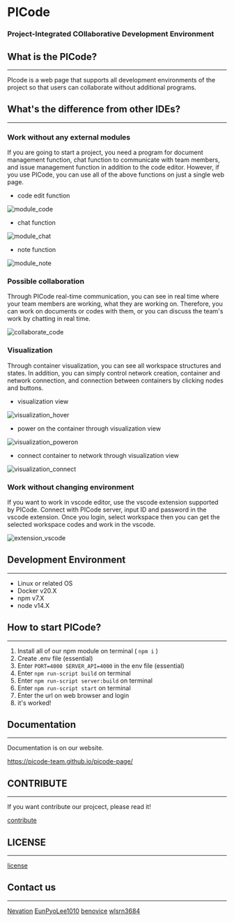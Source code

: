 # PICode

### Project-Integrated COllaborative Development Environment

## What is the PICode?

---

PIcode is a web page that supports all development environments of the project so that users can collaborate without additional programs.

## What's the difference from other IDEs?

---

### Work without any external modules

If you are going to start a project, you need a program for document management function, chat function to communicate with team members, and issue management function in addition to the code editor. However, if you use PICode, you can use all of the above functions on just a single web page.

* code edit function

![module_code](https://user-images.githubusercontent.com/28240077/132558933-19ab1a1d-b240-40b1-bac4-1f18dbdc7f4e.gif)

* chat function

![module_chat](https://user-images.githubusercontent.com/28240077/132558942-65d9b40e-072b-4097-8e30-511b2222bd52.gif)

* note function

![module_note](https://user-images.githubusercontent.com/28240077/132638418-a97da4c3-a315-4681-9679-4e38c5f2efb8.gif)

### Possible collaboration

Through PICode real-time communication, you can see in real time where your team members are working, what they are working on. Therefore, you can work on documents or codes with them, or you can discuss the team's work by chatting in real time.

![collaborate_code](https://user-images.githubusercontent.com/28240077/132559165-3f49e62d-d0f9-4ef7-a25f-c8fee82e3c02.gif)

### Visualization

Through container visualization, you can see all workspace structures and states. In addition, you can simply control network creation, container and network connection, and connection between containers by clicking nodes and buttons.

* visualization view

![visualization_hover](https://user-images.githubusercontent.com/28240077/132559247-3b0667b1-6486-4267-bc90-1913c6a57f69.gif)


* power on the container through visualization view

![visualization_poweron](https://user-images.githubusercontent.com/28240077/132559253-f06e02dd-362b-4a8e-9410-d1b95ed5ab75.gif)

* connect container to network through visualization view

![visualization_connect](https://user-images.githubusercontent.com/28240077/132559258-15ac563e-d60c-41f2-a6d4-ea24dbf0357a.gif)

### Work without changing environment

If you want to work in vscode editor, use the vscode extension supported by PICode.
Connect with PICode server, input ID and password in the vscode extension. Once you login, select workspace then you can get the selected workspace codes and work in the vscode.

![extension_vscode](https://user-images.githubusercontent.com/28240077/132559602-a2a90470-b371-4331-901d-ef9f5300d8ea.gif)

## Development Environment

---

-   Linux or related OS
-   Docker v20.X
-   npm v7.X
-   node v14.X

## How to start PICode?

---

1. Install all of our npm module on terminal ( `npm i` )
2. Create .env file (essential)
3. Enter `PORT=4000 SERVER_API=4000` in the env file (essential)
4. Enter `npm run-script build` on terminal
5. Enter `npm run-script server:build` on terminal
6. Enter `npm run-script start` on terminal
7. Enter the url on web browser and login
8. it's worked!

## Documentation

---

Documentation is on our website.

<https://picode-team.github.io/picode-page/>

## CONTRIBUTE

---

If you want contribute our projcect, please read it!

[contribute](https://github.com/PICode-Team/PICode/blob/develop/contribute.md)

## LICENSE

---
[license](https://github.com/PICode-Team/PICode/blob/develop/license.md/)


## Contact us

---

[Nevation](https://github.com/Nevation)
[EunPyoLee1010](https://github.com/EunPyoLee1010)
[benovice](https://github.com/benovice)
[wlsrn3684](https://github.com/wlsrn3684)
